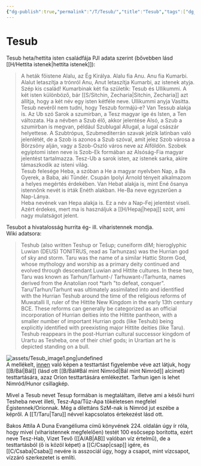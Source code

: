 ```yaml
---
{"dg-publish":true,"permalink":"/T/Tesub/","title":"Tesub","tags":["dg_uploaded"],"created":"2023-10-07T10:07","updated":"2023-10-25T02:16"}
---
```



# Tesub

Tesub heta/hettita isten családfája PJI adata szerint (bővebben lásd [[H/Hettita istenek\|hettita istenek]]):  
> A heták főistene Alalu, az Ég Királya. Alalu fia Anu. Anu fia Kumarbi. Alalut letaszítja a trónról Anu, Anut letaszítja Kumarbi, az istenek atyja. Szép kis család! Kumarbinak két fia születik: Tesub és Ullikummi. A két isten különböző, bár [[S/Sitchin, Zecharia\|Sitchin, Zecharia]] azt állítja, hogy a két név egy isten kétféle neve. Ullikummi anyja Vasitta.  
> Tesub nevéről nem tudni, hogy Teszub formájú-e? Van Tessub alakja is. Az Ub szó Sarok a szumirban, a Tesz magyar ige és Isten, a Ten változata. Ha a névben a Szub élő, akkor jelentése Alsó, a Szub a szumirban is megvan, például Szublugal Allugal, a lugal császár helyettese. A Szubtrópus, Szubmediterrán szavak jelzik latinban való jelenlétét, de a Szob is azonos a Szub szóval, amit jelez Szob városa a Börzsöny alján, vagy a Szob-Oszló város neve az Alföldön. Szobek egyiptomi isten neve is Szob-Ek formában az Alsóság-Fia magyar jelentést tartalmazza. Tesz-Ub a sarok isten, az istenek sarka, akire támaszkodik az isteni világ.  
> Tesub felesége Heba, a szóban a He a magyar nyelvben Nap, a Ba Gyerek, a Baba, aki Tündér. Csupán Ipolyi Arnold tényeit alkalmazom a helyes megértés érdekében. Van Hebat alakja is, mint Ené ősanya istennőnk nevét is írták Enéth alakban. He-Ba neve egyszerűen a Nap-Lánya.  
> Heba nevének van Hepa alakja is. Ez a név a Nap-Fej jelentést viseli. Azért érdekes, mert ma is használjuk a [[H/Hepaj\|hepaj]] szót, ami nagy mulatságot jelent.  

Tesubot a hivatalosság hurrita ég- ill. viharistennek mondja.  
Wiki adatsora:  
> Teshub (also written Teshup or Tešup; cuneiform dIM; hieroglyphic Luwian (DEUS) TONITRUS, read as Tarhunzas) was the Hurrian god of sky and storm. Taru was the name of a similar Hattic Storm God, whose mythology and worship as a primary deity continued and evolved through descendant Luwian and Hittite cultures. In these two, Taru was known as Tarhun/Tarhunt-/ Tarhuwant-/Tarhunta, names derived from the Anatolian root \*tarh "to defeat, conquer".  
> Taru/Tarhun/Tarhunt was ultimately assimilated into and identified with the Hurrian Teshub around the time of the religious reforms of Muwatalli II, ruler of the Hittite New Kingdom in the early 13th century BCE. These reforms can generally be categorized as an official incorporation of Hurrian deities into the Hittite pantheon, with a smaller number of important Hurrian gods (like Teshub) being explicitly identified with preexisting major Hittite deities (like Taru). Teshub reappears in the post-Hurrian cultural successor kingdom of Urartu as Tesheba, one of their chief gods; in Urartian art he is depicted standing on a bull.  

![assets/Tesub_image1.png|undefined](/img/user/T/assets/Tesub_image1.png)  
A mellékelt, [innen](https://www.peopleofar.com/2015/08/26/why-a-roman-god-wears-an-armenian-tiara/amp/) való képen a testtartást figyelembe véve azt látjuk, hogy [[B/Bál\|Bál]] (lásd ott [[B/Bál#Bál mint Nimród\|Bál mint Nimród]] alcímet) testtartására, azaz Orion testtartására emlékeztet. Tarhun igen is lehet Nimród/Hunor csillagkép.  

Mivel a Tesub nevet Tesup formában is megtaláltam, illetve ami a késői hurri Tesheba nevet illeti, Tesz-Apa/Tűz-Apa tökéletesen megfelel Égistennek/Orionnak. Még a dilettáns SzM-nak is Nimród jut eszébe a képről. A [[T/Taru\|Taru]] névvel kapcsolatos értekezést lásd ott.  

Bakos Attila A Duna Evangéliuma című könyvének 224. oldalán úgy ír róla, hogy mivel (viharistennek megfelelően) testét 100 esőcsepp borította, ezért neve Tesz-Hab, Vizet Tevő ([[A/AB\|AB]] valóban víz értelmű), de a testtartásból (ő is közöl képet) a [[C/Csap\|csap]] igére, és [[C/Csaba\|Csaba]] nevére is asszociál úgy, hogy a csapot, mint vízcsapot, vízzáró szerkezetet is említi.  